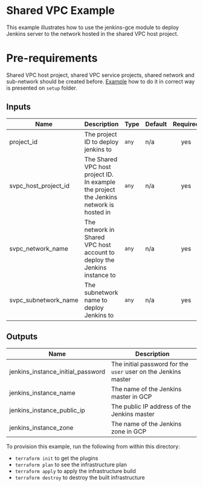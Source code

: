 # Shared VPC Example

This example illustrates how to use the jenkins-gce module to deploy
Jenkins server to the network hosted in the shared VPC host project.

# Pre-requirements
Shared VPC host project, shared VPC service projects, shared network and sub-network should be created before.
[Example](../../test/setup/main.tf) how to do it in correct way is presented on `setup` folder.

<!-- BEGINNING OF PRE-COMMIT-TERRAFORM DOCS HOOK -->
## Inputs

| Name | Description | Type | Default | Required |
|------|-------------|------|---------|:--------:|
| project\_id | The project ID to deploy jenkins to | `any` | n/a | yes |
| svpc\_host\_project\_id | The Shared VPC host project ID. In example the project the Jenkins network is hosted in | `any` | n/a | yes |
| svpc\_network\_name | The network in Shared VPC host account to deploy the Jenkins instance to | `any` | n/a | yes |
| svpc\_subnetwork\_name | The subnetwork name to deploy Jenkins to | `any` | n/a | yes |

## Outputs

| Name | Description |
|------|-------------|
| jenkins\_instance\_initial\_password | The initial password for the `user` user on the Jenkins master |
| jenkins\_instance\_name | The name of the Jenkins master in GCP |
| jenkins\_instance\_public\_ip | The public IP address of the Jenkins master |
| jenkins\_instance\_zone | The name of the Jenkins zone in GCP |

<!-- END OF PRE-COMMIT-TERRAFORM DOCS HOOK -->

To provision this example, run the following from within this directory:
- `terraform init` to get the plugins
- `terraform plan` to see the infrastructure plan
- `terraform apply` to apply the infrastructure build
- `terraform destroy` to destroy the built infrastructure
